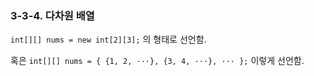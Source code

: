 ### 3-3-4. 다차원 배열

`int[][] nums = new int[2][3];` 의 형태로 선언함.

혹은 `int[][] nums = { {1, 2, ···}, {3, 4, ···}, ··· };`  이렇게 선언함.